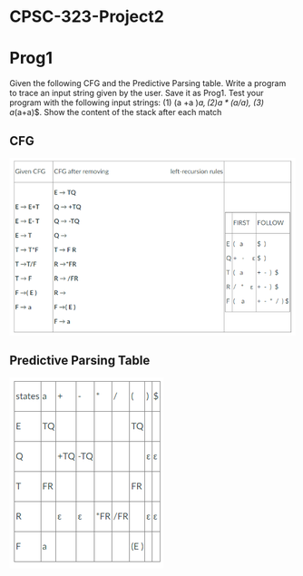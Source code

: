 # CPSC-323-Project2

# Prog1
Given the following CFG and the Predictive Parsing table. Write a program to trace an input string given by the user. Save it as Prog1. Test your program with the following input strings:  (1) (a +a )*a$, (2) a*(a/a)$, (3) a*(a+a)$. Show the content of the stack after each match

## CFG
![alt text](https://github.com/Jogata5/CPSC-323-Project2/blob/main/Project%202%20Prog%201%20CFG.png)

## Predictive Parsing Table
![alt text](https://github.com/Jogata5/CPSC-323-Project2/blob/main/Project%202%20Prog%201%20Predictive%20Parsing%20Table.png)
